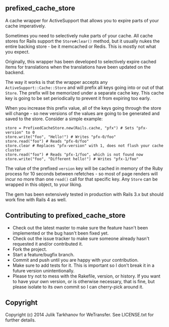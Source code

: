 ## prefixed_cache_store
 
A cache wrapper for ActiveSupport that allows you to expire parts of your cache imperatively.

Sometimes you need to selectively nuke parts of your cache. All cache stores for Rails support the `Store#clear()`
method, but it usually nukes the entire backing store - be it memcached or Redis. This is mostly not what you expect.

Originally, this wrapper has been developed to selectively expire cached items for translations when the translations
have been updated on the backend.

The way it works is that the wrapper accepts any `ActiveSupport::Cache::Store` and will prefix all keys going into or out of
that `Store`. The prefix will be memorized under a separate cache key. This cache key is going to be set periodically to prevent it from expiring too early.

When you increase this prefix value, all of the keys going through the store will change - so new
versions of the values are going to be generated and saved to the store. Consider a simple example:

    store = PrefixedCacheStore.new(Rails.cache, "pfx") # Sets "pfx-version" to 0
    store.write("foo", "Hello!") # Writes "pfx-0/foo"
    store.read("foo") # Reads "pfx-0/foo"
    store.clear # Replaces "pfx-version" with 1, does not flush your cache cluster
    store.read("foo") # Reads "pfx-1/foo", which is not found now
    store.write("foo", "Different hello!") # Writes "pfx-1/foo"

The value of the prefixed `version` key will be cached in memory of the Ruby process for 10 seconds between refetches - so most
of page renders will incur no more than one `read()` call for that specific key. Any `Store` can be wrapped in this object,
to your liking.

The gem has been extensively tested in production with Rails 3.x but should work fine with Rails 4 as well.

## Contributing to prefixed_cache_store
 
* Check out the latest master to make sure the feature hasn't been implemented or the bug hasn't been fixed yet.
* Check out the issue tracker to make sure someone already hasn't requested it and/or contributed it.
* Fork the project.
* Start a feature/bugfix branch.
* Commit and push until you are happy with your contribution.
* Make sure to add tests for it. This is important so I don't break it in a future version unintentionally.
* Please try not to mess with the Rakefile, version, or history. If you want to have your own version, or is otherwise necessary, that is fine, but please isolate to its own commit so I can cherry-pick around it.

## Copyright

Copyright (c) 2014 Julik Tarkhanov for WeTransfer. See LICENSE.txt for
further details.

